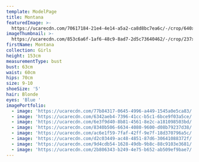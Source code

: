 ```yaml
---
template: ModelPage
title: Montana
featuredImage: >-
  https://ucarecdn.com/70617184-21e4-4e14-a5a2-ca8d8bc7ea6c/-/crop/640x327/0,21/-/preview/
imageThumbnail: >-
  https://ucarecdn.com/853c6a6f-1af6-48c9-8ad7-2d5c73640462/-/crop/237x336/84,120/-/preview/
firstName: Montana
collection: Girls
height: 153cm
measurementType: bust
bust: 63cm
waist: 60cm
hips: 70cm
size: 9-10
shoeSize: '5'
hair: Blonde
eyes: 'Blue '
imagePortfolio:
  - image: 'https://ucarecdn.com/77b84317-0645-4996-a449-1545a0e5ca83/'
  - image: 'https://ucarecdn.com/6342aeb4-7396-41cc-b5c1-6bce9f03a5ce/'
  - image: 'https://ucarecdn.com/6e3f9d40-8b81-4561-8e2c-a181098503bd/'
  - image: 'https://ucarecdn.com/8340b506-6634-4080-9600-d08b79237d38/'
  - image: 'https://ucarecdn.com/ac6e1f59-7faf-42ff-9e7f-18d370796a5c/'
  - image: 'https://ucarecdn.com/d2c03449-ac48-4851-87d6-30641088372f/'
  - image: 'https://ucarecdn.com/9d4cdb54-1628-49db-9b8c-88c9103e3681/'
  - image: 'https://ucarecdn.com/2b806343-b249-4e75-b652-ab509ef9bae7/'
---
```


